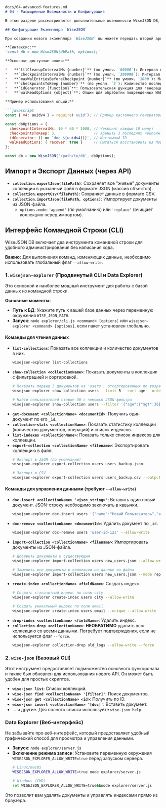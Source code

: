 ```markdown
docs/04-advanced-features.md
# 04 - Расширенные Возможности и Конфигурация

В этом разделе рассматриваются дополнительные возможности WiseJSON DB, такие как настройка экземпляра базы данных, импорт и экспорт данных, а также подробное руководство по использованию интерфейса командной строки (CLI) для администрирования.

## Конфигурация Экземпляра `WiseJSON`

При создании нового экземпляра `WiseJSON` вы можете передать второй аргумент — объект с опциями конфигурации, чтобы настроить поведение базы данных под ваши нужды.

**Синтаксис:**
`const db = new WiseJSON(dbPath, options);`

**Основные доступные опции:**

*   **`ttlCleanupIntervalMs {number}`** (по умолч. `60000`): Интервал в миллисекундах для автоматической очистки документов с истекшим TTL.
*   **`checkpointIntervalMs {number}`** (по умолч. `300000`): Интервал для автоматического создания чекпоинтов.
*   **`maxWalEntriesBeforeCheckpoint {number}`** (по умолч. `1000`): Максимальное количество записей в WAL-файле перед принудительным созданием чекпоинта.
*   **`checkpointsToKeep {number}`** (по умолч. `5`): Количество последних чекпоинтов, которые будут храниться на диске.
*   **`idGenerator {function}`**: Пользовательская функция для генерации `_id` документов.
*   **`walReadOptions {object}`**: Опции для обработки поврежденных WAL-файлов при запуске. По умолчанию `{ recover: false, strict: false }`.

**Пример использования опций:**

```javascript
const { v4: uuidv4 } = require('uuid'); // Пример кастомного генератора

const dbOptions = {
  checkpointIntervalMs: 10 * 60 * 1000, // Чекпоинт каждые 10 минут
  checkpointsToKeep: 3,                 // Хранить 3 последних чекпоинта
  idGenerator: () => `doc-${uuidv4()}`, // Кастомный ID
  walReadOptions: { recover: true }     // Пытаться восстановить из поврежденного WAL
};

const db = new WiseJSON('/path/to/db', dbOptions);
```

## Импорт и Экспорт Данных (через API)

*   **`collection.exportJson(filePath)`**: Сохраняет все "живые" документы коллекции в указанный файл в формате JSON (массив объектов).
*   **`collection.exportCsv(filePath)`**: Сохраняет данные в формате CSV.
*   **`collection.importJson(filePath, options)`**: Импортирует документы из JSON-файла.
    *   `options.mode`: `'append'` (по умолчанию) или `'replace'` (очищает коллекцию перед импортом).

## Интерфейс Командной Строки (CLI)

WiseJSON DB включает два инструмента командной строки для удобного администрирования без написания кода.

**Важно:** Для выполнения команд, изменяющих данные, необходимо использовать глобальный флаг `--allow-write`.

### 1. `wisejson-explorer` (Продвинутый CLI и Data Explorer)

Это основной и наиболее мощный инструмент для работы с базой данных из командной строки.

**Основные моменты:**
*   **Путь к БД**: Укажите путь к вашей базе данных через переменную окружения `WISE_JSON_PATH`.
*   **Запуск**: `node explorer/cli.js <command> [options]` или `wisejson-explorer <command> [options]`, если пакет установлен глобально.

#### Команды для чтения данных

*   **`list-collections`**: Показать все коллекции и количество документов в них.
    ```bash
    wisejson-explorer list-collections
    ```
*   **`show-collection <collectionName>`**: Показать документы в коллекции с фильтрацией и сортировкой.
    ```bash
    # Показать первые 5 документов из 'users', отсортированных по возрасту (по убыванию)
    wisejson-explorer show-collection users --limit 5 --sort age --order desc

    # Найти пользователей старше 30 с помощью JSON-фильтра
    wisejson-explorer show-collection users --filter '{"age":{"$gt":30}}'
    ```
*   **`get-document <collectionName> <documentId>`**: Получить один документ по его `_id`.
*   **`collection-stats <collectionName>`**: Показать статистику коллекции (количество документов, операций) и список индексов.
*   **`list-indexes <collectionName>`**: Показать только список индексов для коллекции.
*   **`export-collection <collectionName> <filename>`**: Экспортировать коллекцию в файл.
    ```bash
    # Экспорт в JSON (по умолчанию)
    wisejson-explorer export-collection users users_backup.json

    # Экспорт в CSV
    wisejson-explorer export-collection users users_backup.csv --output csv
    ```

#### Команды для управления данными (требуют `--allow-write`)

*   **`doc-insert <collectionName> '<json_string>'`**: Вставить один новый документ. JSON-строку необходимо заключать в кавычки.
    ```bash
    wisejson-explorer doc-insert users '{"name":"Новый Пользователь","age":99}' --allow-write
    ```
*   **`doc-remove <collectionName> <documentId>`**: Удалить документ по `_id`.
    ```bash
    wisejson-explorer doc-remove users 'user-id-123' --allow-write
    ```
*   **`import-collection <collectionName> <filename>`**: Импортировать документы из JSON-файла.
    ```bash
    # Добавить документы к существующим
    wisejson-explorer import-collection users new_users.json --allow-write

    # Заменить все документы в коллекции на данные из файла
    wisejson-explorer import-collection users new_users.json --mode replace --allow-write
    ```
*   **`create-index <collectionName> <fieldName>`**: Создать индекс.
    ```bash
    # Создать стандартный индекс по полю city
    wisejson-explorer create-index users city --allow-write

    # Создать уникальный индекс по полю email
    wisejson-explorer create-index users email --unique --allow-write
    ```
*   **`drop-index <collectionName> <fieldName>`**: Удалить индекс.
*   **`collection-drop <collectionName>`**: **НЕОБРАТИМО** удалить всю коллекцию со всеми данными. Потребует подтверждения, если не используется флаг `--force`.
    ```bash
    wisejson-explorer collection-drop old_logs --allow-write --force
    ```

### 2. `wise-json` (Базовый CLI)

Этот инструмент предоставляет подмножество основного функционала и также был обновлен для использования нового API. Он может быть удобен для простых скриптов.

*   **`wise-json list`**: Список коллекций.
*   **`wise-json find <collectionName> '[filter]'`**: Поиск документов.
*   **`wise-json get <collectionName> <id>`**: Получить по ID.
*   **`wise-json insert <collectionName> '[doc]'`**: Вставить документ.
*   ... и другие. Для полного списка используйте `wise-json help`.

### Data Explorer (Веб-интерфейс)

Не забывайте про веб-интерфейс, который предоставляет удобный графический способ для просмотра и управления данными.
*   **Запуск**: `node explorer/server.js`
*   **Включение режима записи**: Установите переменную окружения `WISEJSON_EXPLORER_ALLOW_WRITE=true` перед запуском сервера.
    ```bash
    # Linux/macOS
    WISEJSON_EXPLORER_ALLOW_WRITE=true node explorer/server.js

    # Windows (CMD)
    set WISEJSON_EXPLORER_ALLOW_WRITE=true&&node explorer/server.js
    ```
Это позволит вам удалять документы и управлять индексами прямо из браузера.